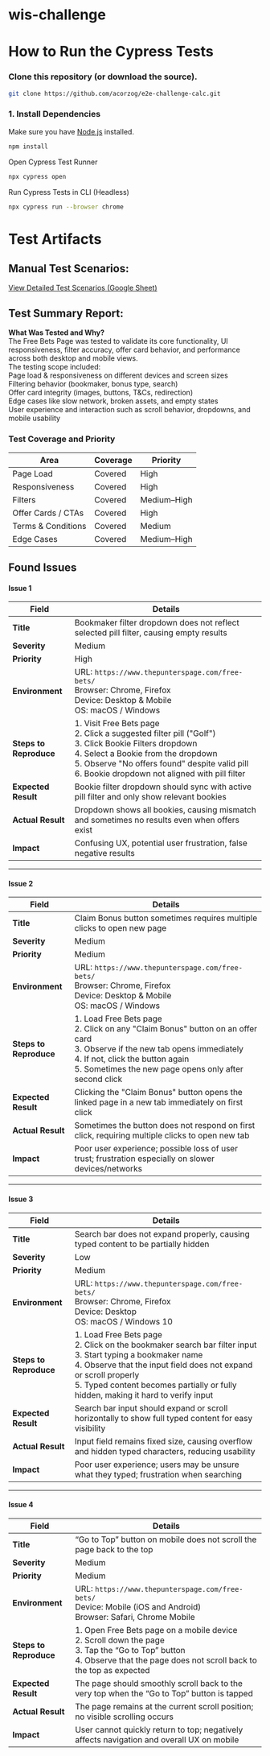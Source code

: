 # wis-challenge

# How to Run the Cypress Tests

### Clone this repository (or download the source).

```bash
git clone https://github.com/acorzog/e2e-challenge-calc.git
```

### 1. Install Dependencies

Make sure you have [Node.js](https://nodejs.org) installed.

```bash
npm install
```

Open Cypress Test Runner

```bash
npx cypress open

```

Run Cypress Tests in CLI (Headless)

```bash
npx cypress run --browser chrome
```

# Test Artifacts

## **Manual Test Scenarios**:  
 [View Detailed Test Scenarios (Google Sheet)](https://docs.google.com/spreadsheets/d/1k3rRGLq_4L8qlFXXAJ4cv30qcXvp9p1-0-TOLSkLwHw/edit?usp=sharing)

## **Test Summary Report**:

**What Was Tested and Why?**<br>
The Free Bets Page was tested to validate its core functionality, UI responsiveness, filter accuracy, offer card behavior, and performance across both desktop and mobile views.<br>
The testing scope included:<br>
Page load & responsiveness on different devices and screen sizes<br>
Filtering behavior (bookmaker, bonus type, search)<br>
Offer card integrity (images, buttons, T&Cs, redirection)<br>
Edge cases like slow network, broken assets, and empty states<br>
User experience and interaction such as scroll behavior, dropdowns, and mobile usability<br>

### Test Coverage and Priority

| Area               | Coverage | Priority    |
| ------------------ | -------- | ----------- |
| Page Load          | Covered  | High        |
| Responsiveness     | Covered  | High        |
| Filters            | Covered  | Medium–High |
| Offer Cards / CTAs | Covered  | High        |
| Terms & Conditions | Covered  | Medium      |
| Edge Cases         | Covered  | Medium–High |

## Found Issues

#### Issue 1

| **Field**              | **Details**                                                                                                                                                                                                                                                 |
| ---------------------- | ----------------------------------------------------------------------------------------------------------------------------------------------------------------------------------------------------------------------------------------------------------- |
| **Title**              | Bookmaker filter dropdown does not reflect selected pill filter, causing empty results                                                                                                                                                                      |
| **Severity**           | Medium                                                                                                                                                                                                                                                      |
| **Priority**           | High                                                                                                                                                                                                                                                        |
| **Environment**        | URL: `https://www.thepunterspage.com/free-bets/` <br>Browser: Chrome, Firefox <br>Device: Desktop & Mobile <br>OS: macOS / Windows                                                                                                                          |
| **Steps to Reproduce** | 1. Visit Free Bets page <br>2. Click a suggested filter pill ("Golf") <br>3. Click Bookie Filters dropdown <br>4. Select a Bookie from the dropdown <br>5. Observe "No offers found" despite valid pill <br>6. Bookie dropdown not aligned with pill filter |
| **Expected Result**    | Bookie filter dropdown should sync with active pill filter and only show relevant bookies                                                                                                                                                                   |
| **Actual Result**      | Dropdown shows all bookies, causing mismatch and sometimes no results even when offers exist                                                                                                                                                                |
| **Impact**             | Confusing UX, potential user frustration, false negative results                                                                                                                                                                                            |

---

#### Issue 2

| **Field**              | **Details**                                                                                                                                                                                                                        |
| ---------------------- | ---------------------------------------------------------------------------------------------------------------------------------------------------------------------------------------------------------------------------------- |
| **Title**              | Claim Bonus button sometimes requires multiple clicks to open new page                                                                                                                                                             |
| **Severity**           | Medium                                                                                                                                                                                                                             |
| **Priority**           | Medium                                                                                                                                                                                                                             |
| **Environment**        | URL: `https://www.thepunterspage.com/free-bets/` <br>Browser: Chrome, Firefox <br>Device: Desktop & Mobile <br>OS: macOS / Windows                                                                                                 |
| **Steps to Reproduce** | 1. Load Free Bets page <br>2. Click on any "Claim Bonus" button on an offer card <br>3. Observe if the new tab opens immediately <br>4. If not, click the button again <br>5. Sometimes the new page opens only after second click |
| **Expected Result**    | Clicking the "Claim Bonus" button opens the linked page in a new tab immediately on first click                                                                                                                                    |
| **Actual Result**      | Sometimes the button does not respond on first click, requiring multiple clicks to open new tab                                                                                                                                    |
| **Impact**             | Poor user experience; possible loss of user trust; frustration especially on slower devices/networks                                                                                                                               |

---

#### Issue 3

| **Field**              | **Details**                                                                                                                                                                                                                                                                     |
| ---------------------- | ------------------------------------------------------------------------------------------------------------------------------------------------------------------------------------------------------------------------------------------------------------------------------- |
| **Title**              | Search bar does not expand properly, causing typed content to be partially hidden                                                                                                                                                                                               |
| **Severity**           | Low                                                                                                                                                                                                                                                                             |
| **Priority**           | Medium                                                                                                                                                                                                                                                                          |
| **Environment**        | URL: `https://www.thepunterspage.com/free-bets/` <br>Browser: Chrome, Firefox <br>Device: Desktop <br>OS: macOS / Windows 10                                                                                                                                                    |
| **Steps to Reproduce** | 1. Load Free Bets page <br>2. Click on the bookmaker search bar filter input <br>3. Start typing a bookmaker name <br>4. Observe that the input field does not expand or scroll properly <br>5. Typed content becomes partially or fully hidden, making it hard to verify input |
| **Expected Result**    | Search bar input should expand or scroll horizontally to show full typed content for easy visibility                                                                                                                                                                            |
| **Actual Result**      | Input field remains fixed size, causing overflow and hidden typed characters, reducing usability                                                                                                                                                                                |
| **Impact**             | Poor user experience; users may be unsure what they typed; frustration when searching                                                                                                                                                                                           |

---

#### Issue 4

| **Field**              | **Details**                                                                                                                                                                      |
| ---------------------- | -------------------------------------------------------------------------------------------------------------------------------------------------------------------------------- |
| **Title**              | “Go to Top” button on mobile does not scroll the page back to the top                                                                                                            |
| **Severity**           | Medium                                                                                                                                                                           |
| **Priority**           | Medium                                                                                                                                                                           |
| **Environment**        | URL: `https://www.thepunterspage.com/free-bets/` <br>Device: Mobile (iOS and Android) <br>Browser: Safari, Chrome Mobile                                                         |
| **Steps to Reproduce** | 1. Open Free Bets page on a mobile device <br>2. Scroll down the page <br>3. Tap the “Go to Top” button <br>4. Observe that the page does not scroll back to the top as expected |
| **Expected Result**    | The page should smoothly scroll back to the very top when the “Go to Top” button is tapped                                                                                       |
| **Actual Result**      | The page remains at the current scroll position; no visible scrolling occurs                                                                                                     |
| **Impact**             | User cannot quickly return to top; negatively affects navigation and overall UX on mobile                                                                                        |
